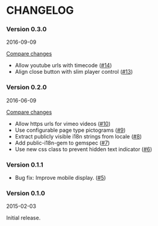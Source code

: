 # CHANGELOG

### Version 0.3.0

2016-09-09

[Compare changes](https://github.com/codevise/pageflow-embedded-video/compare/v0.2.0...v0.3.0)

- Allow youtube urls with timecode
  ([#14](https://github.com/codevise/pageflow-embedded-video/pull/14))
- Align close button with slim player control
  ([#13](https://github.com/codevise/pageflow-embedded-video/pull/13))

### Version 0.2.0

2016-06-09

[Compare changes](https://github.com/codevise/pageflow-embedded-video/compare/v0.1.0...v0.2.0)

- Allow https urls for vimeo videos
  ([#10](https://github.com/codevise/pageflow-embedded-video/pull/10))
- Use configurable page type pictograms
  ([#9](https://github.com/codevise/pageflow-embedded-video/pull/9))
- Extract publicly visible i18n strings from locale
  ([#8](https://github.com/codevise/pageflow-embedded-video/pull/8))
- Add public-i18n-gem to gemspec
  ([#7](https://github.com/codevise/pageflow-embedded-video/pull/7))
- Use new css class to prevent hidden text indicator
  ([#6](https://github.com/codevise/pageflow-embedded-video/pull/6))

### Version 0.1.1

- Bug fix: Improve mobile display.
  ([#5](https://github.com/codevise/pageflow/pull/5))

### Version 0.1.0

2015-02-03

Initial release.

